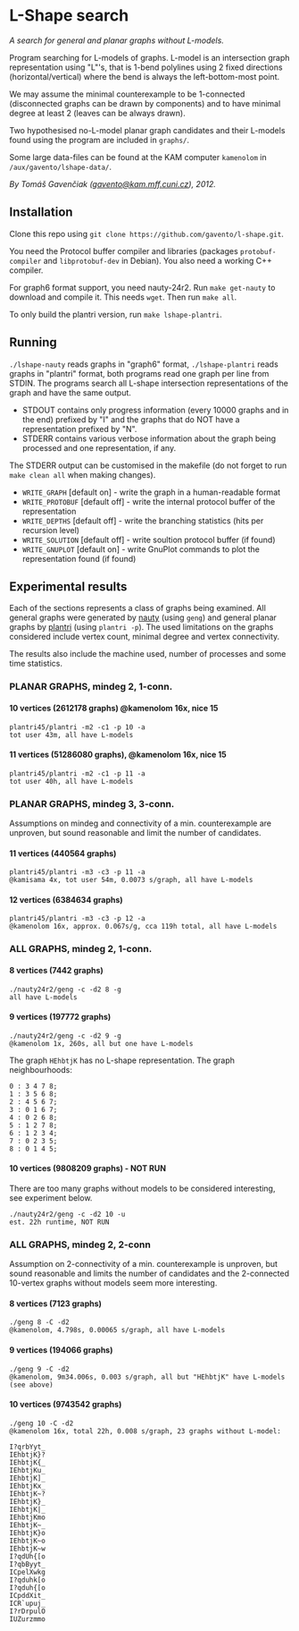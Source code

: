 # L-Shape search

*A search for general and planar graphs without L-models.*

Program searching for L-models of graphs. L-model is an intersection graph representation using
"L"'s, that is 1-bend polylines using 2 fixed directions (horizontal/vertical) where the bend is
always the left-bottom-most point.

We may assume the minimal counterexample to be 1-connected (disconnected graphs can be drawn by components)
and to have minimal degree at least 2 (leaves can be always drawn).

Two hypothesised no-L-model planar graph candidates and their L-models found using the program
are included in `graphs/`.

Some large data-files can be found at the KAM computer `kamenolom` in `/aux/gavento/lshape-data/`.

*By Tomáš Gavenčiak (gavento@kam.mff.cuni.cz), 2012.*


## Installation

Clone this repo using `git clone https://github.com/gavento/l-shape.git`.

You need the Protocol buffer compiler and libraries
(packages `protobuf-compiler` and `libprotobuf-dev` in Debian).
You also need a working C++ compiler.

For graph6 format support, you need nauty-24r2. Run `make get-nauty` to download and compile it.
This needs `wget`. Then run `make all`.

To only build the plantri version, run `make lshape-plantri`.


## Running

`./lshape-nauty` reads graphs in "graph6" format, `./lshape-plantri` reads graphs in "plantri" format,
both programs read one graph per line from STDIN. The programs search all L-shape intersection representations
of the graph and have the same output.

* STDOUT contains only progress information (every 10000 graphs and in the end) prefixed by "I" and
the graphs that do NOT have a representation prefixed by "N".
* STDERR contains various verbose information about the graph being processed and one representation, if any.

The STDERR output can be customised in the makefile (do not forget to run `make clean all` when making changes).

* `WRITE_GRAPH` [default on] - write the graph in a human-readable format
* `WRITE_PROTOBUF` [default off] - write the internal protocol buffer of the representation
* `WRITE_DEPTHS` [default off] - write the branching statistics (hits per recursion level)
* `WRITE_SOLUTION` [default off] - write soultion protocol buffer (if found)
* `WRITE_GNUPLOT` [default on] - write GnuPlot commands to plot the representation found (if found)


## Experimental results

Each of the sections represents a class of graphs being examined.
All general graphs were generated by [nauty](http://cs.anu.edu.au/people/bdm/nauty/) (using `geng`)
and general planar graphs by [plantri](http://cs.anu.edu.au/~bdm/plantri/) (using `plantri -p`).
The used limitations on the graphs considered include vertex count, minimal degree and vertex connectivity.

The results also include the machine used, number of processes and some time statistics.


### PLANAR GRAPHS, mindeg 2, 1-conn.

#### 10 vertices (2612178 graphs) @kamenolom 16x, nice 15

    plantri45/plantri -m2 -c1 -p 10 -a
    tot user 43m, all have L-models

#### 11 vertices (51286080 graphs), @kamenolom 16x, nice 15

    plantri45/plantri -m2 -c1 -p 11 -a
    tot user 40h, all have L-models


### PLANAR GRAPHS, mindeg 3, 3-conn.

Assumptions on mindeg and connectivity of a min. counterexample are unproven, but sound reasonable
and limit the number of candidates.

#### 11 vertices (440564 graphs)

    plantri45/plantri -m3 -c3 -p 11 -a
    @kamisama 4x, tot user 54m, 0.0073 s/graph, all have L-models

#### 12 vertices (6384634 graphs)

    plantri45/plantri -m3 -c3 -p 12 -a
    @kamenolom 16x, approx. 0.067s/g, cca 119h total, all have L-models


### ALL GRAPHS, mindeg 2, 1-conn.

#### 8 vertices (7442 graphs)

    ./nauty24r2/geng -c -d2 8 -g
    all have L-models

#### 9 vertices (197772 graphs)

    ./nauty24r2/geng -c -d2 9 -g
    @kamenolom 1x, 260s, all but one have L-models

The graph `HEhbtjK` has no L-shape representation. The graph neighbourhoods:

    0 : 3 4 7 8;
    1 : 3 5 6 8;
    2 : 4 5 6 7;
    3 : 0 1 6 7;
    4 : 0 2 6 8;
    5 : 1 2 7 8;
    6 : 1 2 3 4;
    7 : 0 2 3 5;
    8 : 0 1 4 5;

#### 10 vertices (9808209 graphs) - NOT RUN

There are too many graphs without models to be considered interesting, see experiment below.

    ./nauty24r2/geng -c -d2 10 -u
    est. 22h runtime, NOT RUN


### ALL GRAPHS, mindeg 2, 2-conn

Assumption on 2-connectivity of a min. counterexample is unproven, but sound reasonable
and limits the number of candidates and the 2-connected 10-vertex graphs without models seem more interesting.

#### 8 vertices (7123 graphs)

    ./geng 8 -C -d2
    @kamenolom, 4.798s, 0.00065 s/graph, all have L-models

#### 9 vertices (194066 graphs)

    ./geng 9 -C -d2
    @kamenolom, 9m34.006s, 0.003 s/graph, all but "HEhbtjK" have L-models (see above)

#### 10 vertices (9743542 graphs)

    ./geng 10 -C -d2
    @kamenolom 16x, total 22h, 0.008 s/graph, 23 graphs without L-model:

    I?qrbYyt_
    IEhbtjK}?
    IEhbtjK{_
    IEhbtjKu_
    IEhbtjK]_
    IEhbtjKx_
    IEhbtjK~?
    IEhbtjK}_
    IEhbtjK|_
    IEhbtjKmo
    IEhbtjK~_
    IEhbtjK}o
    IEhbtjK~o
    IEhbtjK~w
    I?qdUh{[o
    I?qbByyt_
    ICpelXwkg
    I?qduhk[o
    I?qduh{[o
    ICpddXit_
    ICR`upuj_
    I?rDrpulO
    IUZurzmmo



